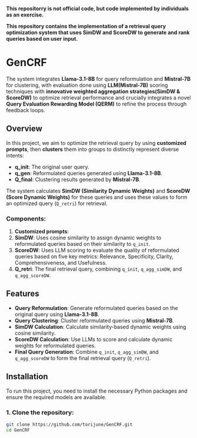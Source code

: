 **This repositorry is not official code, but code implemented by individuals as an exercise.**   
   
**This repository contains the implementation of a retrieval query optimization system that uses **SimDW** and **ScoreDW** to generate and rank queries based on user input.**   

# GenCRF  
The system integrates **Llama-3.1-8B** for query reformulation and **Mistral-7B** for clustering, with evaluation done using **LLM(Mistral-7B)** scoring techniques with **innovative weighted aggregation strategies(SimDW & ScoreDW)** to optimize retrieval performance and crucially integrates a novel **Query Evaluation Rewarding Model (QERM)** to refine the process through feedback loops.

## Overview
In this project, we aim to optimize the retrieval query by using **customized prompts**, then **clusters** them into groups to distinctly represent diverse intents:
- **q_init**: The original user query.
- **q_gen**: Reformulated queries generated using **Llama-3.1-8B**.
- **Q_final**: Clustering results generated by **Mistral-7B**.

The system calculates **SimDW (Similarity Dynamic Weights)** and **ScoreDW (Score Dynamic Weights)** for these queries and uses these values to form an optimized query (`Q_retri`) for retrieval.

### Components:
1. **Customized prompts**: 
2. **SimDW**: Uses cosine similarity to assign dynamic weights to reformulated queries based on their similarity to `q_init`.
3. **ScoreDW**: Uses LLM scoring to evaluate the quality of reformulated queries based on five key metrics: Relevance, Specificity, Clarity, Comprehensiveness, and Usefulness.
4. **Q_retri**: The final retrieval query, combining `q_init`, `q_agg_simDW`, and `q_agg_scoreDW`.

## Features

- **Query Reformulation**: Generate reformulated queries based on the original query using **Llama-3.1-8B**.
- **Query Clustering**: Cluster reformulated queries using **Mistral-7B**.
- **SimDW Calculation**: Calculate similarity-based dynamic weights using cosine similarity.
- **ScoreDW Calculation**: Use LLMs to score and calculate dynamic weights for reformulated queries.
- **Final Query Generation**: Combine `q_init`, `q_agg_simDW`, and `q_agg_scoreDW` to form the final retrieval query (`Q_retri`).

## Installation

To run this project, you need to install the necessary Python packages and ensure the required models are available.

### 1. Clone the repository:

```bash
git clone https://github.com/torijune/GenCRF.git
cd GenCRF

